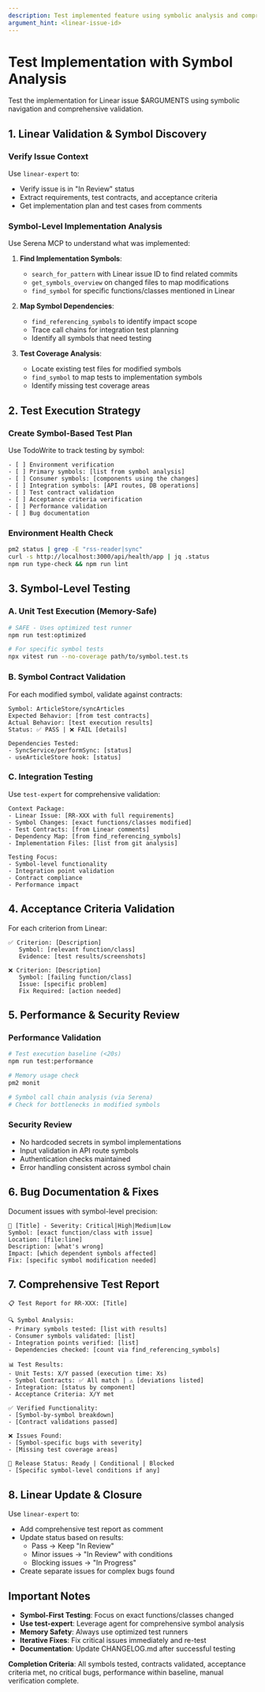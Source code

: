 ```yaml
---
description: Test implemented feature using symbolic analysis and comprehensive validation against Linear acceptance criteria
argument_hint: <linear-issue-id>
---
```


# Test Implementation with Symbol Analysis

Test the implementation for Linear issue $ARGUMENTS using symbolic navigation and comprehensive validation.

## 1. Linear Validation & Symbol Discovery

### Verify Issue Context

Use `linear-expert` to:

- Verify issue is in "In Review" status
- Extract requirements, test contracts, and acceptance criteria
- Get implementation plan and test cases from comments

### Symbol-Level Implementation Analysis

Use Serena MCP to understand what was implemented:

1. **Find Implementation Symbols**:
   - `search_for_pattern` with Linear issue ID to find related commits
   - `get_symbols_overview` on changed files to map modifications
   - `find_symbol` for specific functions/classes mentioned in Linear

2. **Map Symbol Dependencies**:
   - `find_referencing_symbols` to identify impact scope
   - Trace call chains for integration test planning
   - Identify all symbols that need testing

3. **Test Coverage Analysis**:
   - Locate existing test files for modified symbols
   - `find_symbol` to map tests to implementation symbols
   - Identify missing test coverage areas

## 2. Test Execution Strategy

### Create Symbol-Based Test Plan

Use TodoWrite to track testing by symbol:

```
- [ ] Environment verification
- [ ] Primary symbols: [list from symbol analysis]
- [ ] Consumer symbols: [components using the changes]
- [ ] Integration symbols: [API routes, DB operations]
- [ ] Test contract validation
- [ ] Acceptance criteria verification
- [ ] Performance validation
- [ ] Bug documentation
```

### Environment Health Check

```bash
pm2 status | grep -E "rss-reader|sync"
curl -s http://localhost:3000/api/health/app | jq .status
npm run type-check && npm run lint
```

## 3. Symbol-Level Testing

### A. Unit Test Execution (Memory-Safe)

```bash
# SAFE - Uses optimized test runner
npm run test:optimized

# For specific symbol tests
npx vitest run --no-coverage path/to/symbol.test.ts
```

### B. Symbol Contract Validation

For each modified symbol, validate against contracts:

```
Symbol: ArticleStore/syncArticles
Expected Behavior: [from test contracts]
Actual Behavior: [test execution results]
Status: ✅ PASS | ❌ FAIL [details]

Dependencies Tested:
- SyncService/performSync: [status]
- useArticleStore hook: [status]
```

### C. Integration Testing

Use `test-expert` for comprehensive validation:

```
Context Package:
- Linear Issue: [RR-XXX with full requirements]
- Symbol Changes: [exact functions/classes modified]
- Test Contracts: [from Linear comments]
- Dependency Map: [from find_referencing_symbols]
- Implementation Files: [list from git analysis]

Testing Focus:
- Symbol-level functionality
- Integration point validation
- Contract compliance
- Performance impact
```

## 4. Acceptance Criteria Validation

For each criterion from Linear:

```
✅ Criterion: [Description]
   Symbol: [relevant function/class]
   Evidence: [test results/screenshots]

❌ Criterion: [Description]
   Symbol: [failing function/class]
   Issue: [specific problem]
   Fix Required: [action needed]
```

## 5. Performance & Security Review

### Performance Validation

```bash
# Test execution baseline (<20s)
npm run test:performance

# Memory usage check
pm2 monit

# Symbol call chain analysis (via Serena)
# Check for bottlenecks in modified symbols
```

### Security Review

- No hardcoded secrets in symbol implementations
- Input validation in API route symbols
- Authentication checks maintained
- Error handling consistent across symbol chain

## 6. Bug Documentation & Fixes

Document issues with symbol-level precision:

```
🐛 [Title] - Severity: Critical|High|Medium|Low
Symbol: [exact function/class with issue]
Location: [file:line]
Description: [what's wrong]
Impact: [which dependent symbols affected]
Fix: [specific symbol modification needed]
```

## 7. Comprehensive Test Report

```
📋 Test Report for RR-XXX: [Title]

🔍 Symbol Analysis:
- Primary symbols tested: [list with results]
- Consumer symbols validated: [list]
- Integration points verified: [list]
- Dependencies checked: [count via find_referencing_symbols]

📊 Test Results:
- Unit Tests: X/Y passed (execution time: Xs)
- Symbol Contracts: ✅ All match | ⚠️ [deviations listed]
- Integration: [status by component]
- Acceptance Criteria: X/Y met

✅ Verified Functionality:
- [Symbol-by-symbol breakdown]
- [Contract validations passed]

❌ Issues Found:
- [Symbol-specific bugs with severity]
- [Missing test coverage areas]

🚀 Release Status: Ready | Conditional | Blocked
- [Specific symbol-level conditions if any]
```

## 8. Linear Update & Closure

Use `linear-expert` to:

- Add comprehensive test report as comment
- Update status based on results:
  - Pass → Keep "In Review"
  - Minor issues → "In Review" with conditions
  - Blocking issues → "In Progress"
- Create separate issues for complex bugs found

## Important Notes

- **Symbol-First Testing**: Focus on exact functions/classes changed
- **Use test-expert**: Leverage agent for comprehensive symbol analysis
- **Memory Safety**: Always use optimized test runners
- **Iterative Fixes**: Fix critical issues immediately and re-test
- **Documentation**: Update CHANGELOG.md after successful testing

**Completion Criteria**: All symbols tested, contracts validated, acceptance criteria met, no critical bugs, performance within baseline, manual verification complete.
